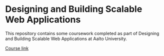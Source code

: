 # Designing and Building Scalable Web Applications

This repository contains some coursework completed as part of Designing and Building Scalable Web Applications at Aalto University.

[Course link](https://fitech101.aalto.fi/designing-and-building-scalable-web-applications/) 
